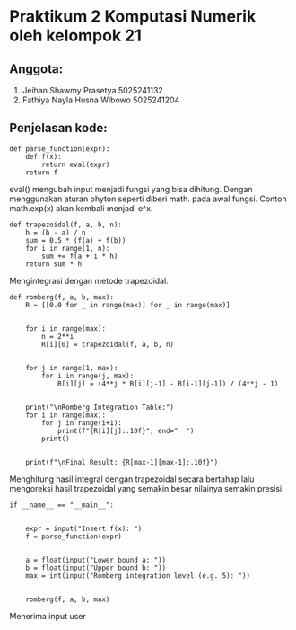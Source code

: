 # Praktikum 2 Komputasi Numerik oleh kelompok 21

## Anggota: 
1. Jeihan Shawmy Prasetya 5025241132
2. Fathiya Nayla Husna Wibowo 5025241204

## Penjelasan kode:
```
def parse_function(expr):
    def f(x):
        return eval(expr)
    return f
```
eval() mengubah input menjadi fungsi yang bisa dihitung. Dengan menggunakan aturan phyton seperti diberi math. pada awal fungsi. Contoh math.exp(x) akan kembali menjadi e^x.

```
def trapezoidal(f, a, b, n):
    h = (b - a) / n
    sum = 0.5 * (f(a) + f(b))
    for i in range(1, n):
        sum += f(a + i * h)
    return sum * h
```
Mengintegrasi dengan metode trapezoidal.

```
def romberg(f, a, b, max):
    R = [[0.0 for _ in range(max)] for _ in range(max)]


    for i in range(max):
        n = 2**i
        R[i][0] = trapezoidal(f, a, b, n)


    for j in range(1, max):
        for i in range(j, max):
            R[i][j] = (4**j * R[i][j-1] - R[i-1][j-1]) / (4**j - 1)


    print("\nRomberg Integration Table:")
    for i in range(max):
        for j in range(i+1):
            print(f"{R[i][j]:.10f}", end="  ")
        print()


    print(f"\nFinal Result: {R[max-1][max-1]:.10f}")
```
Menghitung hasil integral dengan trapezoidal secara bertahap lalu mengoreksi hasil trapezoidal yang semakin besar nilainya semakin presisi.

```
if __name__ == "__main__":


    expr = input("Insert f(x): ")
    f = parse_function(expr)


    a = float(input("Lower bound a: "))
    b = float(input("Upper bound b: "))
    max = int(input("Romberg integration level (e.g. 5): "))


    romberg(f, a, b, max)
```
Menerima input user
